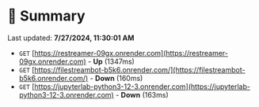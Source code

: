 # 📖 Summary
Last updated: **7/27/2024, 11:30:01 AM**

- `GET` [https://restreamer-09gx.onrender.com](https://restreamer-09gx.onrender.com) - **Up** (1347ms)
- `GET` [https://filestreambot-b5k6.onrender.com/](https://filestreambot-b5k6.onrender.com/) - **Down** (160ms)
- `GET` [https://jupyterlab-python3-12-3.onrender.com](https://jupyterlab-python3-12-3.onrender.com) - **Down** (163ms)
